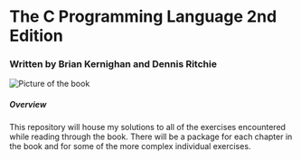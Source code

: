 # The C Programming Language 2nd Edition
### Written by Brian Kernighan and Dennis Ritchie

![Picture of the book](https://img.thriftbooks.com/api/images/l/93e8a72b0a8b2eca6ab99705f0714e99e66b87f9.jpg)

##### Overview
This repository will house my solutions to all of the exercises encountered while reading through the book. There will be a package for each chapter in the book and for some of the more complex individual exercises.
